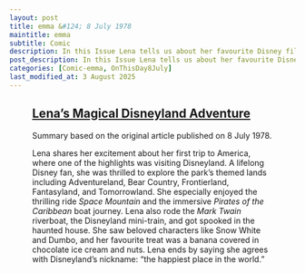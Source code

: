 ```yaml
---
layout: post
title: emma &#124; 8 July 1978
maintitle: emma
subtitle: Comic
description: In this Issue Lena tells us about her favourite Disney films and about her visit to Disneyland USA back in 1974.
post_description: In this Issue Lena tells us about her favourite Disney films and about her visit to Disneyland USA back in 1974.
categories: [Comic-emma, OnThisDay8July]
last_modified_at: 3 August 2025
---
```


<figure class="fig3">
<div class="CardLayout">
<div class="CardItem"><h2 id="infobox1" class="infobox"><a href="#infobox1">Lena’s Magical Disneyland Adventure</a></h2>
<div class="CardItem split">
<p>Summary based on the original article published on 8 July 1978.</p>
<p>Lena shares her excitement about her first trip to America, where one of the highlights was visiting Disneyland. A lifelong Disney fan, she was thrilled to explore the park’s themed lands including Adventureland, Bear Country, Frontierland, Fantasyland, and Tomorrowland. She especially enjoyed the thrilling ride <em>Space Mountain</em> and the immersive <em>Pirates of the Caribbean</em> boat journey. Lena also rode the <em>Mark Twain</em> riverboat, the Disneyland mini-train, and got spooked in the haunted house. She saw beloved characters like Snow White and Dumbo, and her favourite treat was a banana covered in chocolate ice cream and nuts. Lena ends by saying she agrees with Disneyland’s nickname: “the happiest place in the world.”</p>
</div></div></div>
</figure>

